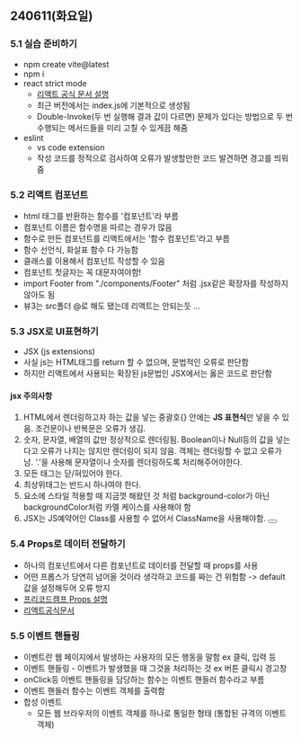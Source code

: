 ## 240611(화요일)

### 5.1 실습 준비하기

- npm create vite@latest
- npm i
- react strict mode
  - [리액트 공식 문서 설명](https://ko.legacy.reactjs.org/docs/strict-mode.html)
  - 최근 버전에서는 index.js에 기본적으로 생성됨
  - Double-Invoke(두 번 실행해 결과 값이 다르면) 문제가 있다는 방법으로 두 번 수행되는 메서드들을 미리 고칠 수 있게끔 해줌
- eslint
  - vs code extension
  - 작성 코드를 정적으로 검사하여 오류가 발생할만한 코드 발견하면 경고를 띄워줌

### 5.2 리액트 컴포넌트

- html 태그를 반환하는 함수를 '컴포넌트'라 부름
- 컴포넌트 이름은 함수명을 따르는 경우가 많음
- 함수로 만든 컴포넌트를 리액트에서는 '함수 컴포넌트'라고 부름
- 함수 선언식, 화살표 함수 다 가능함
- 클래스를 이용해서 컴포넌트 작성할 수 있음
- 컴포넌트 첫글자는 꼭 대문자여야함!
- import Footer from "./components/Footer" 처럼 .jsx같은 확장자를 작성하지 않아도 됨
- 뷰3는 src폴더 @로 해도 됐는데 리액트는 안되는듯 ...

### 5.3 JSX로 UI표현하기

- JSX (js extensions)
- 사실 js는 HTML태그를 return 할 수 없으며, 문법적인 오류로 판단함
- 하지만 리액트에서 사용되는 확장된 js문법인 JSX에서는 옳은 코드로 판단함
#### jsx 주의사항
1. HTML에서 렌더링하고자 하는 값을 넣는 중괄호{} 안에는 **JS 표현식**만 넣을 수 있음. 조건문이나 반복문은 오류가 생김.
2. 숫자, 문자열, 배열의 값만 정상적으로 렌더링됨. Boolean이나 Null등의 값을 넣는다고 오류가 나지는 않지만 렌더링이 되지 않음. 객체는 렌더링할 수 없고 오류가 남. '.'을 사용해 문자열이나 숫자를 렌더링하도록 처리해주어야한다.
3. 모든 태그는 닫/혀있어야 한다.
4. 최상위태그는 반드시 하나여야 한다.
5. 요소에 스타일 적용할 때 지금껏 해왔던 것 처럼 background-color가 아닌 backgroundColor처럼 카멜 케이스를 사용해야 함
6. JSX는 JS예약어인 Class를 사용할 수 없어서 ClassName을 사용해야함. <button className="logout">

### 5.4 Props로 데이터 전달하기

- 하나의 컴포넌트에서 다른 컴포넌트로 데이터를 전달할 때 props를 사용
- 어떤 프롭스가 당연히 넘어올 것이라 생각하고 코드를 짜는 건 위험함 -> default 값을 설정해두어 오류 방지
- [프리코드캠프 Props 설명](https://www.freecodecamp.org/korean/news/how-to-use-props-in-react/)
- [리액트공식문서](https://ko.legacy.reactjs.org/docs/components-and-props.html)

### 5.5 이벤트 핸들링

- 이벤트란 웹 페이지에서 발생하는 사용자의 모든 행동을 말함 ex 클릭, 입력 등
- 이벤트 핸들링 - 이벤트가 발생했을 때 그것을 처리하는 것 ex 버튼 클릭시 경고창
- onClick등 이벤트 핸들링을 담당하는 함수는 이벤트 핸들러 함수라고 부름
- 이벤트 핸들러 함수는 이벤트 객체를 출력함
- 합성 이벤트
  - 모든 웹 브라우저의 이벤트 객체를 하나로 통일한 형태 (통합된 규격의 이벤트 객체)